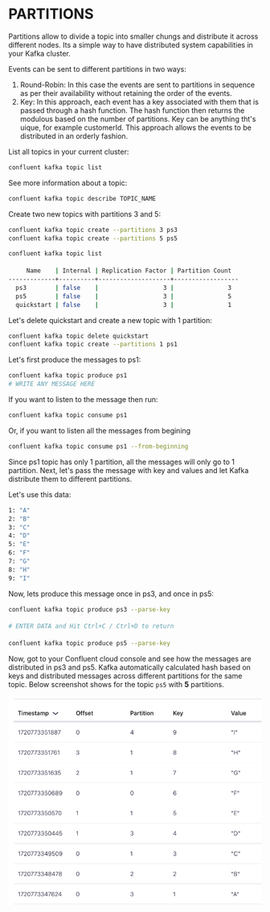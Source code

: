 # PARTITIONS

Partitions allow to divide a topic into smaller chungs and distribute it across different nodes. Its a simple way to have distributed system capabilities in your Kafka cluster.

Events can be sent to different partitions in two ways:
1. Round-Robin: In this case the events are sent to partitions in sequence as per their availability without retaining the order of the events.
2. Key: In this approach, each event has a key associated with them that is passed through a hash function. The hash function then returns the modulous based on the number of partitions. Key can be anything tht's uique, for example customerId. This approach allows the events to be distributed in an orderly fashion.

List all topics in your current cluster:

```sh
confluent kafka topic list
```

See more information about a topic:

```sh
confluent kafka topic describe TOPIC_NAME
```

Create two new topics with partitions 3 and 5:

```sh
confluent kafka topic create --partitions 3 ps3
confluent kafka topic create --partitions 5 ps5
```

```sh
confluent kafka topic list

     Name    | Internal | Replication Factor | Partition Count
-------------+----------+--------------------+------------------
  ps3        | false    |                  3 |               3
  ps5        | false    |                  3 |               5
  quickstart | false    |                  3 |               1
```

Let's delete quickstart and create a new topic with 1 partition:

```sh
confluent kafka topic delete quickstart
confluent kafka topic create --partitions 1 ps1
```

Let's first produce the messages to ps1:

```sh
confluent kafka topic produce ps1
# WRITE ANY MESSAGE HERE
```

If you want to listen to the message then run:

```sh
confluent kafka topic consume ps1
```

Or, if you want to listen all the messages from begining

```sh
confluent kafka topic consume ps1 --from-beginning
```

Since ps1 topic has only 1 partition, all the messages will only go to 1 partition. Next, let's pass the message with key and values and let Kafka distribute them to different partitions.

Let's use this data:

```sh
1: "A"
2: "B"
3: "C"
4: "D"
5: "E"
6: "F"
7: "G"
8: "H"
9: "I"
```

Now, lets produce this message once in ps3, and once in ps5:

```sh
confluent kafka topic produce ps3 --parse-key

# ENTER DATA and Hit Ctrl+C / Ctrl+D to return

confluent kafka topic produce ps5 --parse-key
```

Now, got to your Confluent cloud console and see how the messages are distributed in ps3 and ps5. Kafka automatically calculated hash based on keys and distributed messages across different partitions for the same topic. Below screenshot shows for the topic `ps5` with **5** partitions.

![ps5](ps5.png)
